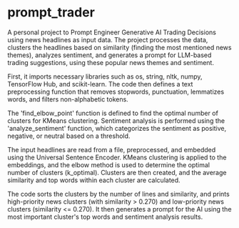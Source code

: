 # prompt_trader
A personal project to Prompt Engineer Generative AI Trading Decisions using news headlines as input data. The project processes the data, clusters the headlines based on similarity (finding the most mentioned news themes), analyzes sentiment, and generates a prompt for LLM-based trading suggestions, using these popular news themes and sentiment.

First, it imports necessary libraries such as os, string, nltk, numpy, TensorFlow Hub, and scikit-learn. The code then defines a text preprocessing function that removes stopwords, punctuation, lemmatizes words, and filters non-alphabetic tokens.

The 'find_elbow_point' function is defined to find the optimal number of clusters for KMeans clustering. Sentiment analysis is performed using the 'analyze_sentiment' function, which categorizes the sentiment as positive, negative, or neutral based on a threshold.

The input headlines are read from a file, preprocessed, and embedded using the Universal Sentence Encoder. KMeans clustering is applied to the embeddings, and the elbow method is used to determine the optimal number of clusters (k_optimal). Clusters are then created, and the average similarity and top words within each cluster are calculated.

The code sorts the clusters by the number of lines and similarity, and prints high-priority news clusters (with similarity > 0.270) and low-priority news clusters (similarity <= 0.270). It then generates a prompt for the AI using the most important cluster's top words and sentiment analysis results.
